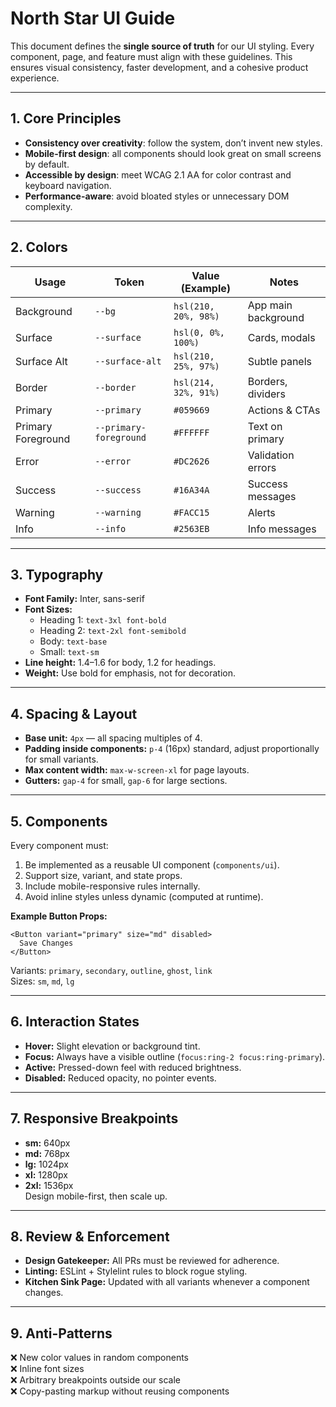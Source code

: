 # North Star UI Guide

This document defines the **single source of truth** for our UI styling. Every component, page, and feature must align with these guidelines. This ensures visual consistency, faster development, and a cohesive product experience.

---

## 1. Core Principles
- **Consistency over creativity**: follow the system, don’t invent new styles.
- **Mobile-first design**: all components should look great on small screens by default.
- **Accessible by design**: meet WCAG 2.1 AA for color contrast and keyboard navigation.
- **Performance-aware**: avoid bloated styles or unnecessary DOM complexity.

---

## 2. Colors
| Usage              | Token                  | Value (Example)        | Notes |
|--------------------|------------------------|------------------------|-------|
| Background         | `--bg`                 | `hsl(210, 20%, 98%)`    | App main background |
| Surface            | `--surface`            | `hsl(0, 0%, 100%)`      | Cards, modals |
| Surface Alt        | `--surface-alt`        | `hsl(210, 25%, 97%)`    | Subtle panels |
| Border             | `--border`             | `hsl(214, 32%, 91%)`    | Borders, dividers |
| Primary            | `--primary`            | `#059669`               | Actions & CTAs |
| Primary Foreground | `--primary-foreground` | `#FFFFFF`               | Text on primary |
| Error              | `--error`              | `#DC2626`               | Validation errors |
| Success            | `--success`            | `#16A34A`               | Success messages |
| Warning            | `--warning`            | `#FACC15`               | Alerts |
| Info               | `--info`               | `#2563EB`               | Info messages |

---

## 3. Typography
- **Font Family:** Inter, sans-serif
- **Font Sizes:**
  - Heading 1: `text-3xl font-bold`
  - Heading 2: `text-2xl font-semibold`
  - Body: `text-base`
  - Small: `text-sm`
- **Line height:** 1.4–1.6 for body, 1.2 for headings.
- **Weight:** Use bold for emphasis, not for decoration.

---

## 4. Spacing & Layout
- **Base unit:** `4px` — all spacing multiples of 4.
- **Padding inside components:** `p-4` (16px) standard, adjust proportionally for small variants.
- **Max content width:** `max-w-screen-xl` for page layouts.
- **Gutters:** `gap-4` for small, `gap-6` for large sections.

---

## 5. Components
Every component must:
1. Be implemented as a reusable UI component (`components/ui`).
2. Support size, variant, and state props.
3. Include mobile-responsive rules internally.
4. Avoid inline styles unless dynamic (computed at runtime).

**Example Button Props:**
```tsx
<Button variant="primary" size="md" disabled>
  Save Changes
</Button>
```
Variants: `primary`, `secondary`, `outline`, `ghost`, `link`  
Sizes: `sm`, `md`, `lg`

---

## 6. Interaction States
- **Hover:** Slight elevation or background tint.
- **Focus:** Always have a visible outline (`focus:ring-2 focus:ring-primary`).
- **Active:** Pressed-down feel with reduced brightness.
- **Disabled:** Reduced opacity, no pointer events.

---

## 7. Responsive Breakpoints
- **sm:** 640px  
- **md:** 768px  
- **lg:** 1024px  
- **xl:** 1280px  
- **2xl:** 1536px  
Design mobile-first, then scale up.

---

## 8. Review & Enforcement
- **Design Gatekeeper:** All PRs must be reviewed for adherence.
- **Linting:** ESLint + Stylelint rules to block rogue styling.
- **Kitchen Sink Page:** Updated with all variants whenever a component changes.

---

## 9. Anti-Patterns
❌ New color values in random components  
❌ Inline font sizes  
❌ Arbitrary breakpoints outside our scale  
❌ Copy-pasting markup without reusing components
